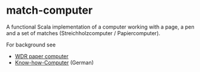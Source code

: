 # match-computer
A functional Scala implementation of a computer working with a page, a pen and a set of matches (Streichholzcomputer / Papiercomputer).

For background see
* [WDR paper computer](https://en.wikipedia.org/wiki/WDR_paper_computer)
* [Know-how-Computer](https://de.wikipedia.org/wiki/Know-how-Computer) (German)

